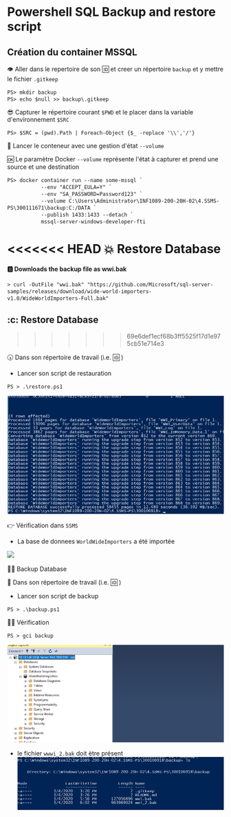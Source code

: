 
# Powershell SQL Backup and restore script 


##  Création du container MSSQL

👁 Aller dans le repertoire de son :id: et creer un répertoire `backup` et y mettre le fichier `.gitkeep`

```
PS> mkdir backup
PS> echo $null >> backup\.gitkeep
```

😎 Capturer le répertoire courant `$PWD` et le placer dans la variable d'environnement `$SRC`

```
PS> $SRC = (pwd).Path | Foreach-Object {$_ -replace '\\','/'}
```

🚓 Lancer le conteneur avec une gestion d'état `--volume`

🆗 Le paramètre Docker `--volume` représente l'état à capturer et prend une source et une destination

```
PS> docker container run --name some-mssql `
           --env "ACCEPT_EULA=Y" `
           --env "SA_PASSWORD=Password123" `
           --volume C:\Users\Administrator\INF1089-200-20H-02\4.SSMS-PS\300111671\backup:C:/DATA `
           --publish 1433:1433 --detach `
           mssql-server-windows-developer-fti
```

<<<<<<< HEAD
💥 Restore Database
=======
#### :b: Downloads the backup file as wwi.bak
```
> curl -OutFile "wwi.bak" "https://github.com/Microsoft/sql-server-samples/releases/download/wide-world-importers-v1.0/WideWorldImporters-Full.bak"
```
## :c: Restore Database


>>>>>>> 69e6def1ecf68b3ff5525f17d1e975cb51e714e3

🕠 Dans son répertoire de travail (i.e. :id: )

* Lancer son script de restauration

```
PS > .\restore.ps1
``` 
![](images/RESTO.png)

👉 Vérification dans `SSMS` 

* La base de donnees `WorldWideImporters` a été importée

<img src="sql.JPG" width="204" heidth="477"></img>

🤷‍♀️ Backup Database

:pushpin: Dans son répertoire de travail (i.e. :id: )

* Lancer son script de backup

```
PS > .\backup.ps1
```

🤦‍♂️ Vérification

```
PS > gci backup
```

![](images/bak.png)

* le fichier `wwwi_2.bak` doit ètre présent 
![](images/baki2.png)
